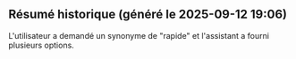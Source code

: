 ## Résumé historique (généré le 2025-09-12 19:06)

L'utilisateur a demandé un synonyme de "rapide" et l'assistant a fourni plusieurs options.
